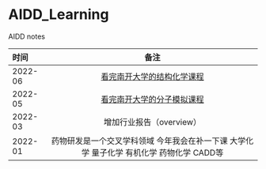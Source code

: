 # AIDD_Learning
AIDD notes


| 时间       |        备注 |
| :--------- | :--: | 
|2022-06|[看完南开大学的结构化学课程](https://www.bilibili.com/video/BV1P7411w7tm)||
|2022-05|[看完南开大学的分子模拟课程](https://www.bilibili.com/video/BV1j7411U7fy)||
|2022-03|增加行业报告（overview）||
|2022-01|药物研发是一个交叉学科领域 今年我会在补一下课 大学化学 量子化学 有机化学 药物化学 CADD等||
